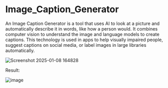 # Image_Caption_Generator


An Image Caption Generator is a tool that uses AI to look at a picture and automatically describe it in words, like how a person would. It combines computer vision to understand the image and language models to create captions. This technology is used in apps to help visually impaired people, suggest captions on social media, or label images in large libraries automatically.

![Screenshot 2025-01-08 164828](https://github.com/user-attachments/assets/f24e3c39-f5c9-4c36-9866-901291a605cd)


Result:

![image](https://github.com/user-attachments/assets/b5ef8258-6919-478b-9fe3-b3b2849c6e83)

